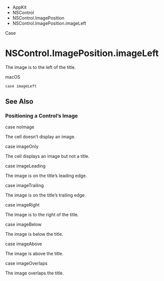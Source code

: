 

- AppKit
- NSControl
- NSControl.ImagePosition
-  NSControl.ImagePosition.imageLeft 

Case

# NSControl.ImagePosition.imageLeft

The image is to the left of the title.

macOS

``` source
case imageLeft
```

## See Also

### Positioning a Control’s Image

case noImage

The cell doesn’t display an image.

case imageOnly

The cell displays an image but not a title.

case imageLeading

The image is on the title’s leading edge.

case imageTrailing

The image is on the title’s trailing edge.

case imageRight

The image is to the right of the title.

case imageBelow

The image is below the title.

case imageAbove

The image is above the title.

case imageOverlaps

The image overlaps the title.

